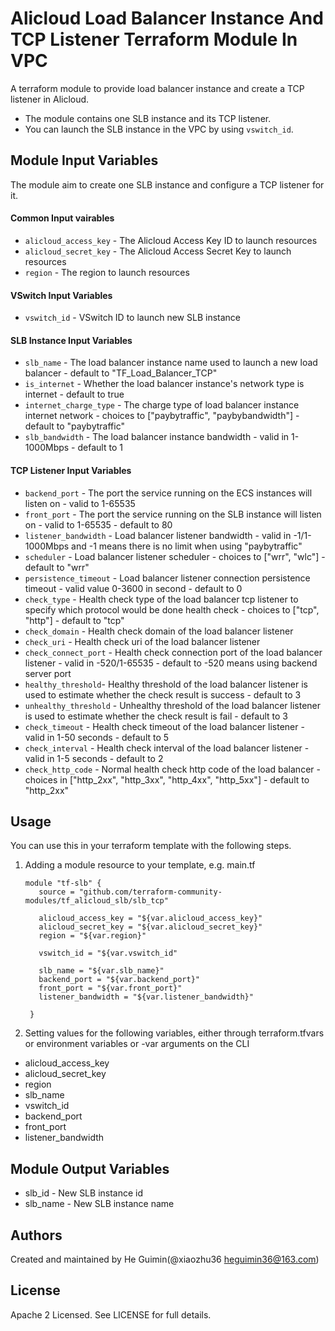 Alicloud Load Balancer Instance And TCP Listener Terraform Module In VPC
=========================================================================

A terraform module to provide load balancer instance and create a TCP listener in Alicloud.

- The module contains one SLB instance and its TCP listener.
- You can launch the SLB instance in the VPC by using `vswitch_id`.

Module Input Variables
----------------------

The module aim to create one SLB instance and configure a TCP listener for it.

#### Common Input vairables

- `alicloud_access_key` - The Alicloud Access Key ID to launch resources
- `alicloud_secret_key` - The Alicloud Access Secret Key to launch resources
- `region` - The region to launch resources

#### VSwitch Input Variables

- `vswitch_id` - VSwitch ID to launch new SLB instance

#### SLB Instance Input Variables

- `slb_name` - The load balancer instance name used to launch a new load balancer - default to "TF_Load_Balancer_TCP"
- `is_internet` - Whether the load balancer instance's network type is internet - default to true
- `internet_charge_type` - The charge type of load balancer instance internet network - choices to ["paybytraffic", "paybybandwidth"] - default to "paybytraffic"
- `slb_bandwidth` - The load balancer instance bandwidth - valid in 1-1000Mbps - default to 1

#### TCP Listener Input Variables

- `backend_port` - The port the service running on the ECS instances will listen on - valid to 1-65535
- `front_port` - The port the service running on the SLB instance will listen on - valid to 1-65535 - default to 80
- `listener_bandwidth` - Load balancer listener bandwidth - valid in -1/1-1000Mbps and -1 means there is no limit when using "paybytraffic"
- `scheduler` - Load balancer listener scheduler - choices to ["wrr", "wlc"] - default to "wrr"
- `persistence_timeout` - Load balancer listener connection persistence timeout - valid value 0-3600 in second - default to 0
- `check_type` - Health check type of the load balancer tcp listener to specify which protocol would be done health check - choices to ["tcp", "http"] - default to "tcp"
- `check_domain` - Health check domain of the load balancer listener
- `check_uri` - Health check uri of the load balancer listener
- `check_connect_port` - Health check connection port of the load balancer listener - valid in -520/1-65535 - default to -520 means using backend server port
- `healthy_threshold`- Healthy threshold of the load balancer listener is used to estimate whether the check result is success - default to 3
- `unhealthy_threshold` - Unhealthy threshold of the load balancer listener is used to estimate whether the check result is fail - default to 3
- `check_timeout` - Health check timeout of the load balancer listener - valid in 1-50 seconds - default to 5
- `check_interval` - Health check interval of the load balancer listener - valid in 1-5 seconds - default to 2
- `check_http_code` - Normal health check http code of the load balancer - choices in ["http_2xx", "http_3xx", "http_4xx", "http_5xx"] - default to "http_2xx"


Usage
-----
You can use this in your terraform template with the following steps.

1. Adding a module resource to your template, e.g. main.tf

       module "tf-slb" {
          source = "github.com/terraform-community-modules/tf_alicloud_slb/slb_tcp"

          alicloud_access_key = "${var.alicloud_access_key}"
          alicloud_secret_key = "${var.alicloud_secret_key}"
          region = "${var.region}"

          vswitch_id = "${var.vswitch_id"

          slb_name = "${var.slb_name}"
          backend_port = "${var.backend_port}"
          front_port = "${var.front_port}"
          listener_bandwidth = "${var.listener_bandwidth}"

        }

2. Setting values for the following variables, either through terraform.tfvars or environment variables or -var arguments on the CLI

- alicloud_access_key
- alicloud_secret_key
- region
- slb_name
- vswitch_id
- backend_port
- front_port
- listener_bandwidth

Module Output Variables
-----------------------

- slb_id - New SLB instance id
- slb_name - New SLB instance name

Authors
-------
Created and maintained by He Guimin(@xiaozhu36 heguimin36@163.com)

License
-------
Apache 2 Licensed. See LICENSE for full details.